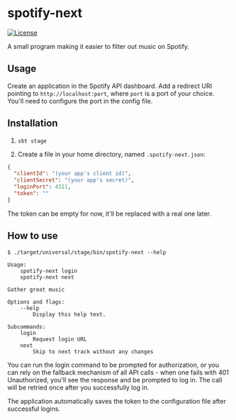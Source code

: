 # spotify-next

[![License](http://img.shields.io/:license-Apache%202-green.svg)](http://www.apache.org/licenses/LICENSE-2.0.txt)

A small program making it easier to filter out music on Spotify.

## Usage

Create an application in the Spotify API dashboard. Add a redirect URI pointing to `http://localhost:port`, where `port` is a port of your choice. You'll need to configure the port in the config file.

## Installation

1. `sbt stage`

1. Create a file in your home directory, named `.spotify-next.json`:

  ```json
  {
    "clientId": "(your app's client id)",
    "clientSecret": "(your app's secret)",
    "loginPort": 4321,
    "token": ""
  }
  ```

The token can be empty for now, it'll be replaced with a real one later.

## How to use

```
$ ./target/universal/stage/bin/spotify-next --help

Usage:
    spotify-next login
    spotify-next next

Gather great music

Options and flags:
    --help
        Display this help text.

Subcommands:
    login
        Request login URL
    next
        Skip to next track without any changes
```

You can run the login command to be prompted for authorization, or you can rely on the fallback mechanism of all API calls - when one fails with 401 Unauthorized, you'll see the response and be prompted to log in. The call will be retried once after you successfully log in.

The application automatically saves the token to the configuration file after successful logins.
